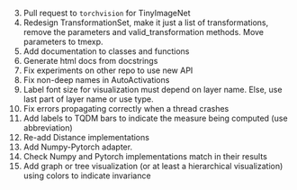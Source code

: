 3. Pull request to `torchvision` for TinyImageNet
4. Redesign TransformationSet, make it just a list of transformations, remove the parameters and valid_transformation methods. Move parameters to tmexp.
5. Add documentation to classes and functions
6. Generate html docs from docstrings
7. Fix experiments on other repo to use new API
8. Fix non-deep names in AutoActivations 
9.  Label font size for visualization must depend on layer name. Else, use last part of layer name or use type.
10. Fix errors propagating correctly when a thread crashes
11. Add labels to TQDM bars to indicate the measure being computed (use abbreviation)
12. Re-add Distance implementations
13. Add Numpy-Pytorch adapter. 
14. Check Numpy and Pytorch implementations match in their results
15. Add graph or tree visualization (or at least a hierarchical visualization) using colors to indicate invariance
